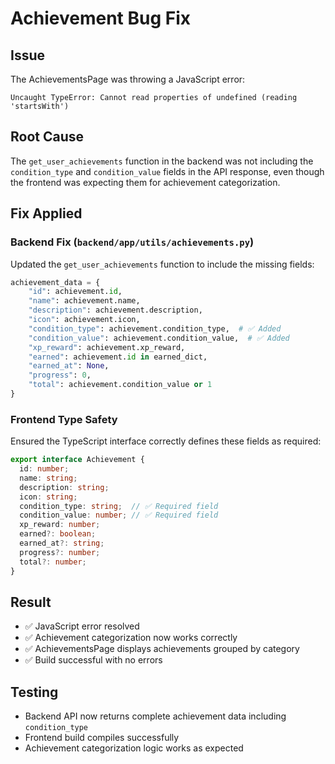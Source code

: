 # Achievement Bug Fix

## Issue
The AchievementsPage was throwing a JavaScript error:
```
Uncaught TypeError: Cannot read properties of undefined (reading 'startsWith')
```

## Root Cause
The `get_user_achievements` function in the backend was not including the `condition_type` and `condition_value` fields in the API response, even though the frontend was expecting them for achievement categorization.

## Fix Applied

### Backend Fix (`backend/app/utils/achievements.py`)
Updated the `get_user_achievements` function to include the missing fields:

```python
achievement_data = {
    "id": achievement.id,
    "name": achievement.name,
    "description": achievement.description,
    "icon": achievement.icon,
    "condition_type": achievement.condition_type,  # ✅ Added
    "condition_value": achievement.condition_value,  # ✅ Added
    "xp_reward": achievement.xp_reward,
    "earned": achievement.id in earned_dict,
    "earned_at": None,
    "progress": 0,
    "total": achievement.condition_value or 1
}
```

### Frontend Type Safety
Ensured the TypeScript interface correctly defines these fields as required:

```typescript
export interface Achievement {
  id: number;
  name: string;
  description: string;
  icon: string;
  condition_type: string;  // ✅ Required field
  condition_value: number; // ✅ Required field
  xp_reward: number;
  earned?: boolean;
  earned_at?: string;
  progress?: number;
  total?: number;
}
```

## Result
- ✅ JavaScript error resolved
- ✅ Achievement categorization now works correctly
- ✅ AchievementsPage displays achievements grouped by category
- ✅ Build successful with no errors

## Testing
- Backend API now returns complete achievement data including `condition_type`
- Frontend build compiles successfully
- Achievement categorization logic works as expected